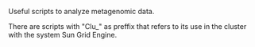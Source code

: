 Useful scripts to analyze metagenomic data.

There are scripts with "Clu_" as preffix that refers to its use in the cluster with the system Sun Grid Engine.
